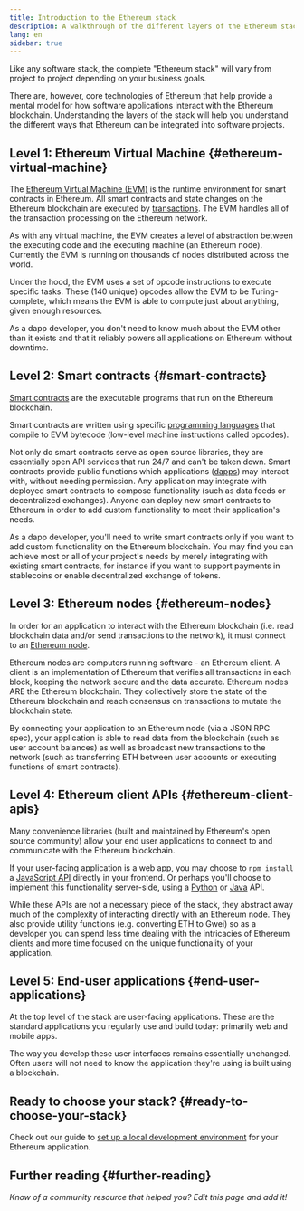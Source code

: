 ```yaml
---
title: Introduction to the Ethereum stack
description: A walkthrough of the different layers of the Ethereum stack and how they fit together.
lang: en
sidebar: true
---
```


Like any software stack, the complete "Ethereum stack" will vary from project to project depending on your business goals.

There are, however, core technologies of Ethereum that help provide a mental model for how software applications interact with the Ethereum blockchain. Understanding the layers of the stack will help you understand the different ways that Ethereum can be integrated into software projects.

## Level 1: Ethereum Virtual Machine {#ethereum-virtual-machine}

The [Ethereum Virtual Machine (EVM)](/developers/docs/evm/) is the runtime environment for smart contracts in Ethereum. All smart contracts and state changes on the Ethereum blockchain are executed by [transactions](/developers/docs/transactions/). The EVM handles all of the transaction processing on the Ethereum network.

As with any virtual machine, the EVM creates a level of abstraction between the executing code and the executing machine (an Ethereum node). Currently the EVM is running on thousands of nodes distributed across the world.

Under the hood, the EVM uses a set of opcode instructions to execute specific tasks. These (140 unique) opcodes allow the EVM to be Turing-complete, which means the EVM is able to compute just about anything, given enough resources.

As a dapp developer, you don't need to know much about the EVM other than it exists and that it reliably powers all applications on Ethereum without downtime.

## Level 2: Smart contracts {#smart-contracts}

[Smart contracts](/developers/docs/smart-contracts/) are the executable programs that run on the Ethereum blockchain.

Smart contracts are written using specific [programming languages](/developers/docs/smart-contracts/languages/) that compile to EVM bytecode (low-level machine instructions called opcodes).

Not only do smart contracts serve as open source libraries, they are essentially open API services that run 24/7 and can't be taken down. Smart contracts provide public functions which applications ([dapps](/developers/docs/dapps/)) may interact with, without needing permission. Any application may integrate with deployed smart contracts to compose functionality (such as data feeds or decentralized exchanges). Anyone can deploy new smart contracts to Ethereum in order to add custom functionality to meet their application's needs.

As a dapp developer, you'll need to write smart contracts only if you want to add custom functionality on the Ethereum blockchain. You may find you can achieve most or all of your project's needs by merely integrating with existing smart contracts, for instance if you want to support payments in stablecoins or enable decentralized exchange of tokens.

## Level 3: Ethereum nodes {#ethereum-nodes}

In order for an application to interact with the Ethereum blockchain (i.e. read blockchain data and/or send transactions to the network), it must connect to an [Ethereum node](/developers/docs/nodes-and-clients/).

Ethereum nodes are computers running software - an Ethereum client. A client is an implementation of Ethereum that verifies all transactions in each block, keeping the network secure and the data accurate. Ethereum nodes ARE the Ethereum blockchain. They collectively store the state of the Ethereum blockchain and reach consensus on transactions to mutate the blockchain state.

By connecting your application to an Ethereum node (via a JSON RPC spec), your application is able to read data from the blockchain (such as user account balances) as well as broadcast new transactions to the network (such as transferring ETH between user accounts or executing functions of smart contracts).

## Level 4: Ethereum client APIs {#ethereum-client-apis}

Many convenience libraries (built and maintained by Ethereum's open source community) allow your end user applications to connect to and communicate with the Ethereum blockchain.

If your user-facing application is a web app, you may choose to `npm install` a [JavaScript API](/developers/docs/apis/javascript/) directly in your frontend. Or perhaps you'll choose to implement this functionality server-side, using a [Python](/developers/docs/programming-languages/python/) or [Java](/developers/docs/programming-languages/java/) API.

While these APIs are not a necessary piece of the stack, they abstract away much of the complexity of interacting directly with an Ethereum node. They also provide utility functions (e.g. converting ETH to Gwei) so as a developer you can spend less time dealing with the intricacies of Ethereum clients and more time focused on the unique functionality of your application.

## Level 5: End-user applications {#end-user-applications}

At the top level of the stack are user-facing applications. These are the standard applications you regularly use and build today: primarily web and mobile apps.

The way you develop these user interfaces remains essentially unchanged. Often users will not need to know the application they're using is built using a blockchain.

## Ready to choose your stack? {#ready-to-choose-your-stack}

Check out our guide to [set up a local development environment](/developers/local-environment/) for your Ethereum application.

## Further reading {#further-reading}

_Know of a community resource that helped you? Edit this page and add it!_
